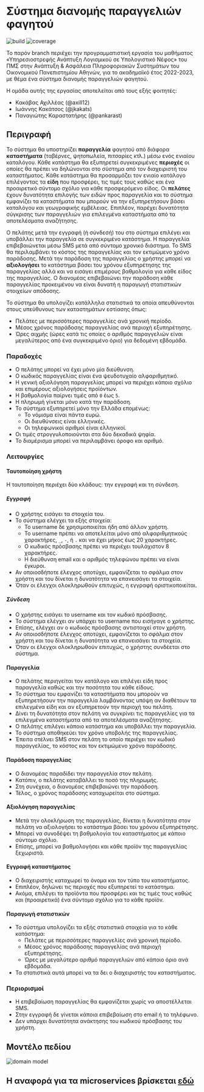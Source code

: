 # Σύστημα διανομής παραγγελιών φαγητού

![build](https://github.com/softeng-aueb/team6-ft-2022-23/actions/workflows/build.yml/badge.svg?branch=main) ![coverage](.github/badges/coverage.svg)

Το παρόν branch περιέχει την προγραμματιστική εργασία του μαθήματος
«Υπηρεσιοστρεφής Ανάπτυξη Λογισμικού σε Υπολογιστικό Νέφος» του ΠΜΣ στην Ανάπτυξη & Ασφάλεια
Πληροφοριακών Συστημάτων του Οικονομικού Πανεπιστημίου Αθηνών, για το
ακαδημαϊκό έτος 2022-2023, με θέμα ένα σύστημα διανομής παραγγελιών φαγητού.

Η ομάδα αυτής της εργασίας αποτελείται από τους εξής φοιτητές:
- Κακάβας Αχιλλέας (@axill12)
- Ιωάννης Κακάτσος (@jkakats)
- Παναγιώτης Καραστατήρης (@pankarast)


## Περιγραφή

Το σύστημα θα υποστηρίζει **παραγγελία** φαγητού από διάφορα **καταστήματα**
(ταβέρνες, ψητοπωλεία, πιτσαρίες κτλ.) μέσω ενός ενιαίου καταλόγου.
Κάθε κατάστημα θα εξυπηρετεί συγκεκριμένες **περιοχές** οι οποίες θα
πρέπει να δηλώνονται στο σύστημα από τον διαχειριστή του καταστήματος.
Κάθε κατάστημα θα προσαρμόζει τον ενιαίο κατάλογο επιλέγοντας τα **είδη**
που προσφέρει, τις τιμές τους καθώς και ένα προαιρετικό σύντομο σχόλιο
για κάθε προσφερόμενο είδος. Οι **πελάτες** έχουν δυνατότητα επιλογής
των ειδών προς παραγγελία και το σύστημα εμφανίζει τα καταστήματα που
μπορούν να την εξυπηρετήσουν βάσει καταλόγου και γεωγραφικής εμβέλειας.
Επιπλέον, παρέχει δυνατότητα σύγκρισης των παραγγελιών για
επιλεγμένα καταστήματα από τα αποτελέσματα αναζήτησης.

Ο πελάτης μετά την εγγραφή (ή σύνδεσή) του στο σύστημα επιλέγει και
υποβάλλει την παραγγελία σε συγκεκριμένο κατάστημα. Η παραγγελία
επιβεβαιώνεται μέσω SMS μετά από σύντομο χρονικό διάστημα. Το SMS
θα περιλαμβάνει το κόστος της παραγγελίας και τον εκτιμώμενο χρόνο
παράδοσης. Μετά την παράδοση της παραγγελίας ο χρήστης μπορεί να
**αξιολογήσει** το κατάστημα βάσει του χρόνου εξυπηρέτησης της παραγγελίας
αλλά και να εισάγει επιμέρους βαθμολογία για κάθε είδος της παραγγελίας.
Ο διανομέας επιβεβαιώνει την παράδοση κάθε παραγγελίας προκειμένου
να είναι δυνατή η παραγωγή στατιστικών στοιχείων απόδοσης.

Το σύστημα θα υπολογίζει κατάλληλα στατιστικά τα οποία
απευθύνονται στους υπεύθυνους των καταστημάτων εστίασης όπως:
* Πελάτες με περισσότερες παραγγελίες ανά χρονική περίοδο.
* Μέσος χρόνος παράδοσης παραγγελίας ανά περιοχή εξυπηρέτησης.
* Ώρες αιχμής (ώρες κατά τις οποίες ο αριθμός παραγγελιών είναι
  μεγαλύτερος από ένα συγκεκριμένο όριο) για δεδομένη εβδομάδα.

### Παραδοχές

* Ο πελάτης μπορεί να έχει μόνο μία διεύθυνση.
* Ο κωδικός παραγγελίας είναι ένα ψευδοτυχαίο αλφαριθμητικό.
* Η γενική αξιολόγηση παραγγελίας μπορεί να περιέχει
  κάποιο σχόλιο και επιμέρους αξιολογήσεις προϊόντων.
* Η βαθμολογία παίρνει τιμές από `0` έως `5`.
* Η πληρωμή γίνεται μόνο κατά την παράδοση.
* Το σύστημα εξυπηρετεί μόνο την Ελλάδα επομένως:
  - Το νόμισμα είναι πάντα ευρώ.
  - Οι διευθύνσεις είναι ελληνικές.
  - Οι τηλεφωνικοί αριθμοί είναι ελληνικοί.
* Οι τιμές στρογγυλοποιούνται στα δύο δεκαδικά ψηφία.
* Το διαμέρισμα μπορεί να περιλαμβάνει όροφο και αριθμό.

### Λειτουργίες

#### Ταυτοποίηση χρήστη

Η ταυτοποίηση περιέχει δύο κλάδους: την εγγραφή και τη σύνδεση.

##### Εγγραφή

* Ο χρήστης εισάγει τα στοιχεία του.
* Το σύστημα ελέγχει τα εξής στοιχεία:
  - Το username δε χρησιμοποιείται ήδη από άλλον χρήστη.
  - Το username πρέπει να αποτελείται μόνο από αλφαριθμητικούς
    χαρακτήρες, `_`, `-`, ή `.` και να έχει μήκος έως 20 χαρακτήρες.
  - O κωδικός πρόσβασης πρέπει να περιέχει τουλάχιστον 8 χαρακτήρες.
  - Η διεύθυνση email και ο αριθμός τηλεφώνου πρέπει να είναι έγκυροι.
* Αν οποιοσδήποτε έλεγχος αποτύχει, εμφανίζεται το σφάλμα στον
  χρήστη και του δίνεται η δυνατότητα να επανεισάγει τα στοιχεία.
* Όταν οι έλεγχοι ολοκληρωθούν επιτυχώς, η εγγραφή οριστικοποιείται.

##### Σύνδεση

* Ο χρήστης εισάγει το username και τον κωδικό πρόσβασης.
* Το σύστημα ελέγχει αν υπάρχει το username που εισήγαγε ο χρήστης.
* Επίσης, ελέγχει αν ο κωδικός πρόσβασης αντιστοιχεί στον χρήστη.
* Αν οποιοσδήποτε έλεγχος αποτύχει, εμφανίζεται το σφάλμα στον
  χρήστη και του δίνεται η δυνατότητα να επανεισάγει τα στοιχεία.
* Όταν οι έλεγχοι ολοκληρωθούν επιτυχώς, ο χρήστης συνδέεται στο σύστημα.

#### Παραγγελία

* Ο πελάτης περιηγείται τον κατάλογο και επιλέγει είδη
  προς παραγγελία καθώς και την ποσότητα του κάθε είδους.
* Το σύστημα του εμφανίζει τα καταστήματα που μπορούν να
  εξυπηρετήσουν την παραγγελία λαμβάνοντας υπόψη αν διαθέτουν
  τα επιλεγμένα είδη και αν εξυπηρετούν την περιοχή του πελάτη.
* Δίνει τη δυνατότητα στον πελάτη να συγκρίνει τις παραγγελίες
  για τα επιλεγμένα καταστήματα από τα αποτελέσματα αναζήτησης.
* Ο πελάτης επιλέγει κάποιο κατάστημα και υποβάλλει την παραγγελία.
* Το σύστημα αποθηκεύει τον χρόνο υποβολής της παραγγελίας.
* Έπειτα στέλνει SMS στον πελάτη το οποίο περιέχει τον κωδικό
  παραγγελίας, το κόστος και τον εκτιμώμενο χρόνο παράδοσης.

#### Παράδοση παραγγελίας

* Ο διανομέας παραδίδει την παραγγελία στον πελάτη.
* Κατόπιν, ο πελάτης καταβάλλει το ποσό της πληρωμής.
* Στη συνέχεια, ο διανομέας επιβεβαιώνει την παράδοση.
* Τέλος, ο χρόνος παράδοσης καταχωρείται στο σύστημα.

#### Αξιολόγηση παραγγελίας

* Μετά την ολοκλήρωση της παραγγελίας, δίνεται η δυνατότητα στον
  πελάτη να αξιολογήσει το κατάστημα βάσει του χρόνου εξυπηρέτησης.
* Μπορεί να συνοδέψει τη βαθμολογία του καταστήματος με κάποιο σύντομο σχόλιο.
* Επίσης, μπορεί να βαθμολογήσει και κάθε προϊόν της παραγγελίας ξεχωριστά.

#### Εγγραφή καταστήματος

* Ο διαχειριστής καταχωρεί το όνομα και τον τύπο του καταστήματος.
* Επιπλέον, δηλώνει τις περιοχές που εξυπηρετεί το κατάστημα.
* Ακόμα, επιλέγει τα προϊόντα που προσφέρει και τις τιμές τους
  καθώς και (προαιρετικά) ένα σύντομο σχόλιο για το κάθε προϊόν.

#### Παραγωγή στατιστικών

* Το σύστημα υπολογίζει τα εξής στατιστικά στοιχεία για το κάθε κατάστημα:
  - Πελάτες με περισσότερες παραγγελίες ανά χρονική περίοδο.
  - Μέσος χρόνος παράδοσης παραγγελίας ανά περιοχή εξυπηρέτησης.
  - Ώρες με μεγαλύτερο αριθμό παραγγελιών από κάποιο όριο ανά εβδομάδα.
* Τα στατιστικά αυτά μπορεί να τα δει ο διαχειριστής του καταστήματος.

### Περιορισμοί

* H επιβεβαίωση παραγγελίας θα εμφανίζεται χωρίς να αποστέλλεται SMS.
* Στην εγγραφή δε γίνεται κάποια επιβεβαίωση στο email ή το τηλέφωνο.
* Δεν υπάρχει δυνατότητα ανάκτησης του κωδικού πρόσβασης του χρήστη.

## Μοντέλο πεδίου

![domain model](docs/uml/domain-model.svg)

## Η αναφορά για τα microservices βρίσκεται [εδώ](docs/report.pdf)
